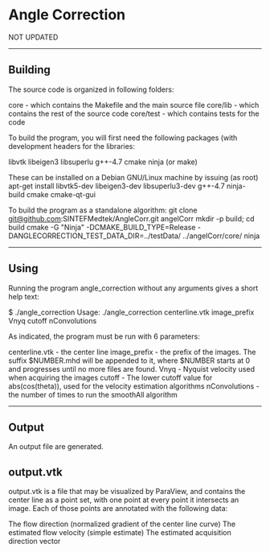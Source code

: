 # Angle Correction



NOT UPDATED

----------------------------------------------------------------------------
Building
-----------------------------------------------------------------------------
The source code is organized in following folders:

core - which contains the Makefile and the main source file
core/lib - which contains the rest of the source code
core/test - which contains tests for the code

To build the program, you will first need the following packages (with development headers for the libraries:

libvtk
libeigen3
libsuperlu
g++-4.7
cmake
ninja (or make)

These can be installed on a Debian GNU/Linux machine by issuing (as root)
apt-get install libvtk5-dev libeigen3-dev libsuperlu3-dev g++-4.7 ninja-build cmake cmake-qt-gui

To build the program as a standalone algorithm:
git clone  git@github.com:SINTEFMedtek/AngleCorr.git angelCorr
mkdir -p build; cd build
cmake -G "Ninja" -DCMAKE_BUILD_TYPE=Release -DANGLECORRECTION_TEST_DATA_DIR=../testData/ ../angelCorr/core/
ninja


-----------------------------------------------------------------------------
Using
-----------------------------------------------------------------------------

Running the program angle_correction without any arguments gives a short help text:

$ ./angle_correction 
Usage: ./angle_correction centerline.vtk image_prefix Vnyq cutoff nConvolutions


As indicated, the program must be run with 6 parameters:

centerline.vtk 	 - the center line
image_prefix 	 - the prefix of the images. The suffix $NUMBER.mhd will be appended to it, 
		   where $NUMBER starts at 0 and progresses until no more files are found.
Vnyq 		 - Nyquist velocity used when acquiring the images
cutoff 		 - The lower cutoff value for abs(cos(theta)), used for the velocity estimation algorithms
nConvolutions 	 - the number of times to run the smoothAll algorithm

-----------------------------------------------------------------------------
Output
-----------------------------------------------------------------------------

An output file are generated.


output.vtk
---------------------------------
output.vtk is a file that may be visualized by ParaView, and contains the center line as a point set, with one point at every point it intersects an image. Each of those points are annotated with the following data:

The flow direction (normalized gradient of the center line curve)
The estimated flow velocity (simple estimate)
The estimated acquisition direction vector
